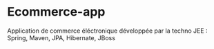 # Ecommerce-app
Application de commerce éléctronique développée par la techno JEE : Spring, Maven, JPA, Hibernate, JBoss
